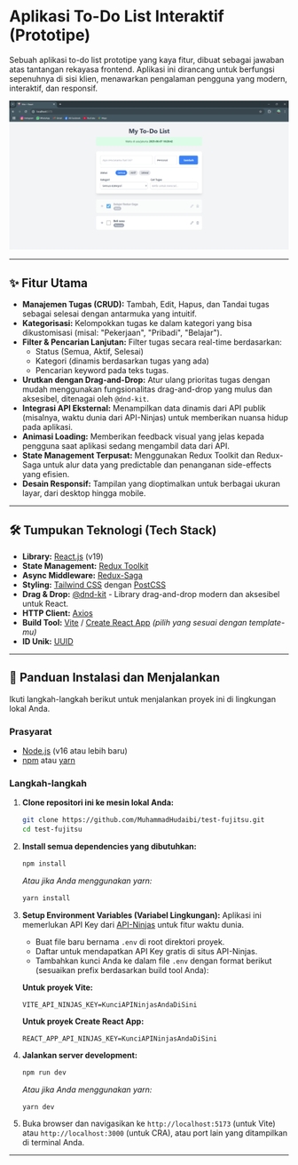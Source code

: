 # Aplikasi To-Do List Interaktif (Prototipe)

Sebuah aplikasi to-do list prototipe yang kaya fitur, dibuat sebagai jawaban atas tantangan rekayasa frontend. Aplikasi ini dirancang untuk berfungsi sepenuhnya di sisi klien, menawarkan pengalaman pengguna yang modern, interaktif, dan responsif.

![Screenshot Aplikasi To-Do List](screenshot.png)

---

## ✨ Fitur Utama

-   **Manajemen Tugas (CRUD):** Tambah, Edit, Hapus, dan Tandai tugas sebagai selesai dengan antarmuka yang intuitif.
-   **Kategorisasi:** Kelompokkan tugas ke dalam kategori yang bisa dikustomisasi (misal: "Pekerjaan", "Pribadi", "Belajar").
-   **Filter & Pencarian Lanjutan:** Filter tugas secara real-time berdasarkan:
    -   Status (Semua, Aktif, Selesai)
    -   Kategori (dinamis berdasarkan tugas yang ada)
    -   Pencarian keyword pada teks tugas.
-   **Urutkan dengan Drag-and-Drop:** Atur ulang prioritas tugas dengan mudah menggunakan fungsionalitas drag-and-drop yang mulus dan aksesibel, ditenagai oleh `@dnd-kit`.
-   **Integrasi API Eksternal:** Menampilkan data dinamis dari API publik (misalnya, waktu dunia dari API-Ninjas) untuk memberikan nuansa hidup pada aplikasi.
-   **Animasi Loading:** Memberikan feedback visual yang jelas kepada pengguna saat aplikasi sedang mengambil data dari API.
-   **State Management Terpusat:** Menggunakan Redux Toolkit dan Redux-Saga untuk alur data yang predictable dan penanganan side-effects yang efisien.
-   **Desain Responsif:** Tampilan yang dioptimalkan untuk berbagai ukuran layar, dari desktop hingga mobile.

---

## 🛠️ Tumpukan Teknologi (Tech Stack)

-   **Library:** [React.js](https://reactjs.org/) (v19)
-   **State Management:** [Redux Toolkit](https://redux-toolkit.js.org/)
-   **Async Middleware:** [Redux-Saga](https://redux-saga.js.org/)
-   **Styling:** [Tailwind CSS](https://tailwindcss.com/) dengan [PostCSS](https://postcss.org/)
-   **Drag & Drop:** [@dnd-kit](https://dndkit.com/) - Library drag-and-drop modern dan aksesibel untuk React.
-   **HTTP Client:** [Axios](https://axios-http.com/)
-   **Build Tool:** [Vite](https://vitejs.dev/) / [Create React App](https://create-react-app.dev/) _(pilih yang sesuai dengan template-mu)_
-   **ID Unik:** [UUID](https://www.npmjs.com/package/uuid)

---

## 🚀 Panduan Instalasi dan Menjalankan

Ikuti langkah-langkah berikut untuk menjalankan proyek ini di lingkungan lokal Anda.

### Prasyarat

-   [Node.js](https://nodejs.org/en/) (v16 atau lebih baru)
-   [npm](https://www.npmjs.com/) atau [yarn](https://yarnpkg.com/)

### Langkah-langkah

1.  **Clone repositori ini ke mesin lokal Anda:**
    ```bash
    git clone https://github.com/MuhammadHudaibi/test-fujitsu.git
    cd test-fujitsu
    ```

2.  **Install semua dependencies yang dibutuhkan:**
    ```bash
    npm install
    ```
    _Atau jika Anda menggunakan yarn:_
    ```bash
    yarn install
    ```

3.  **Setup Environment Variables (Variabel Lingkungan):**
    Aplikasi ini memerlukan API Key dari [API-Ninjas](https://api-ninjas.com/api/worldtime) untuk fitur waktu dunia.

    -   Buat file baru bernama `.env` di root direktori proyek.
    -   Daftar untuk mendapatkan API Key gratis di situs API-Ninjas.
    -   Tambahkan kunci Anda ke dalam file `.env` dengan format berikut (sesuaikan prefix berdasarkan build tool Anda):

    **Untuk proyek Vite:**
    ```
    VITE_API_NINJAS_KEY=KunciAPINinjasAndaDiSini
    ```

    **Untuk proyek Create React App:**
    ```
    REACT_APP_API_NINJAS_KEY=KunciAPINinjasAndaDiSini
    ```

4.  **Jalankan server development:**
    ```bash
    npm run dev
    ```
    _Atau jika Anda menggunakan yarn:_
    ```bash
    yarn dev
    ```

5.  Buka browser dan navigasikan ke `http://localhost:5173` (untuk Vite) atau `http://localhost:3000` (untuk CRA), atau port lain yang ditampilkan di terminal Anda.

---